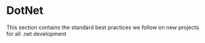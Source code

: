 # DotNet

This section contains the standard best practices we follow on new projects for all .net development